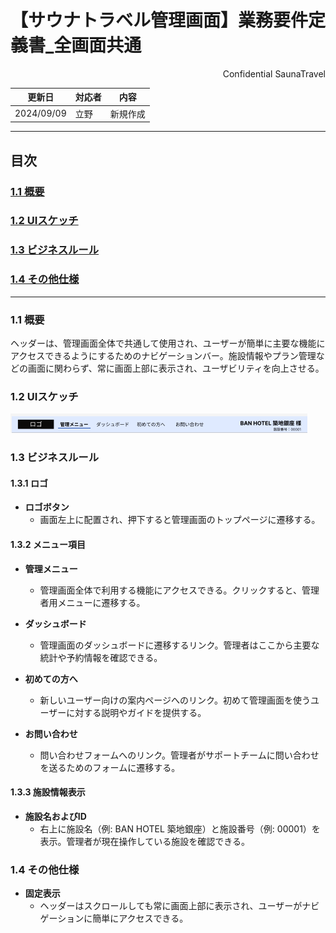 # 【サウナトラベル管理画面】業務要件定義書_全画面共通

<div style="text-align: right;">
Confidential SaunaTravel
</div>

|更新日|対応者|内容|
|-|-|-|
| 2024/09/09 | 立野 | 新規作成 |

***

## 目次
### [1.1 概要](#anchor1)
### [1.2 UIスケッチ](#anchor2)
### [1.3 ビジネスルール](#anchor3)
### [1.4 その他仕様](#anchor4)

***

<a id="anchor1"></a>

### 1.1 概要
ヘッダーは、管理画面全体で共通して使用され、ユーザーが簡単に主要な機能にアクセスできるようにするためのナビゲーションバー。施設情報やプラン管理などの画面に関わらず、常に画面上部に表示され、ユーザビリティを向上させる。

<a id="anchor2"></a>

### 1.2 UIスケッチ
![ヘッダー](image\90_全画面共通.png)

<a id="anchor3"></a>

### 1.3 ビジネスルール

#### 1.3.1 ロゴ
- **ロゴボタン**
  - 画面左上に配置され、押下すると管理画面のトップページに遷移する。

#### 1.3.2 メニュー項目
- **管理メニュー**
  - 管理画面全体で利用する機能にアクセスできる。クリックすると、管理者用メニューに遷移する。
  
- **ダッシュボード**
  - 管理画面のダッシュボードに遷移するリンク。管理者はここから主要な統計や予約情報を確認できる。

- **初めての方へ**
  - 新しいユーザー向けの案内ページへのリンク。初めて管理画面を使うユーザーに対する説明やガイドを提供する。

- **お問い合わせ**
  - 問い合わせフォームへのリンク。管理者がサポートチームに問い合わせを送るためのフォームに遷移する。

#### 1.3.3 施設情報表示
- **施設名およびID**
  - 右上に施設名（例: BAN HOTEL 築地銀座）と施設番号（例: 00001）を表示。管理者が現在操作している施設を確認できる。

<a id="anchor4"></a>

### 1.4 その他仕様

- **固定表示**
  - ヘッダーはスクロールしても常に画面上部に表示され、ユーザーがナビゲーションに簡単にアクセスできる。

